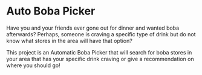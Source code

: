 # Auto Boba Picker

Have you and your friends ever gone out for dinner and wanted boba afterwards? Perhaps, someone is craving a specific type of drink but do not know what stores in the area will have that option?

This project is an Automatic Boba Picker that will search for boba stores in your area that has your specific drink craving or give a recommendation on where you should go!
